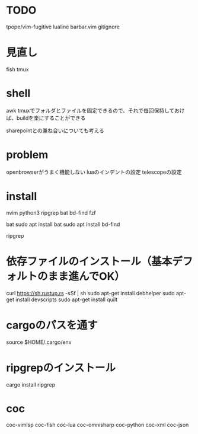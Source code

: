 # TODO
tpope/vim-fugitive
lualine
barbar.vim
gitignore

# 見直し
fish
tmux

# shell
awk
tmuxでフォルダとファイルを固定できるので、それで毎回保持しておけば、buildを楽にすることができる

sharepointとの兼ね合いについても考える

# problem
openbrowserがうまく機能しない
luaのインデントの設定
telescopeの設定

# install
nvim
python3
ripgrep
bat
bd-find
fzf

bat
  sudo apt install bat
  sudo apt install bd-find

ripgrep
  # 依存ファイルのインストール（基本デフォルトのまま進んでOK）
  curl https://sh.rustup.rs -sSf | sh
  sudo apt-get install debhelper
  sudo apt-get install devscripts
  sudo apt-get install quilt

  # cargoのパスを通す
  source $HOME/.cargo/env

  # ripgrepのインストール
  cargo install ripgrep



# coc
coc-vimlsp
coc-fish
coc-lua
coc-omnisharp
coc-python
coc-xml
coc-json
